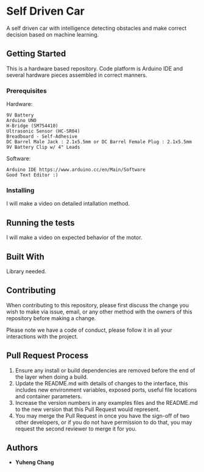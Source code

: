 # Self Driven Car

A self driven car with intelligence detecting obstacles and make correct decision based on machine learning.

## Getting Started

This is a hardware based repository. Code platform is Arduino IDE and several hardware pieces assembled in correct manners.

### Prerequisites

Hardware:
```
9V Battery 
Arduino UNO
H-Bridge (SM754410)
Ultrasonic Sensor (HC-SR04)
Breadboard - Self-Adhesive
DC Barrel Male Jack : 2.1x5.5mm or DC Barrel Female Plug : 2.1x5.5mm
9V Battery Clip w/ 4" Leads
```
Software:

```
Arduino IDE https://www.arduino.cc/en/Main/Software
Good Text Editor :)
```

### Installing

I will make a video on detailed intallation method.

## Running the tests

I will make a video on expected behavior of the motor.

## Built With

<!-- * [Dropwizard](http://www.dropwizard.io/1.0.2/docs/) - The web framework used
* [Maven](https://maven.apache.org/) - Dependency Management
* [ROME](https://rometools.github.io/rome/) - Used to generate RSS Feeds -->
Library needed.

## Contributing

When contributing to this repository, please first discuss the change you wish to make via issue,
email, or any other method with the owners of this repository before making a change. 

Please note we have a code of conduct, please follow it in all your interactions with the project.

## Pull Request Process

1. Ensure any install or build dependencies are removed before the end of the layer when doing a 
   build.
2. Update the README.md with details of changes to the interface, this includes new environment 
   variables, exposed ports, useful file locations and container parameters.
3. Increase the version numbers in any examples files and the README.md to the new version that this
   Pull Request would represent.
4. You may merge the Pull Request in once you have the sign-off of two other developers, or if you 
   do not have permission to do that, you may request the second reviewer to merge it for you.

## Authors

* **Yuheng Chang**

